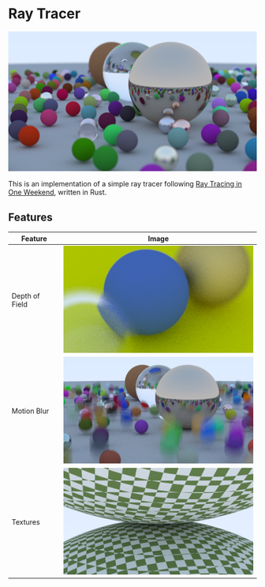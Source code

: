 # Ray Tracer

<div align="center">
    <img src="output/cover.png"/>
</div>

This is an implementation of a simple ray tracer following [Ray Tracing in One Weekend](https://raytracing.github.io/), written in Rust.

## Features
| Feature        | Image                                       |
|----------------|---------------------------------------------|
| Depth of Field |![Depth of Field](output/depth-of-field.png) | 
| Motion Blur    |![Motion Blur](output/bouncing-spheres.png)  |
| Textures       |![Textures](output/checkered-spheres.png)    |